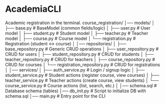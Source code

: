# AcademiaCLI
Academic registration in the terminal.
course_registration/
│── models/
│   ├── base.py          # BaseModel (common fields/logic)
│   ├── user.py          # User model
│   ├── student.py       # Student model
│   ├── teacher.py       # Teacher model
│   ├── course.py        # Course model
│   └── registration.py  # Registration (student <-> course)
│
│── repositories/
│   ├── base_repository.py       # Generic CRUD operations
│   ├── user_repository.py       # CRUD for users
│   ├── student_repository.py    # CRUD for students
│   ├── teacher_repository.py    # CRUD for teachers
│   ├── course_repository.py     # CRUD for courses
│   └── registration_repository.py  # CRUD for registrations
│
│── services/
│   ├── auth_service.py          # Login / signup logic
│   ├── student_service.py       # Student actions (register course, view courses)
│   ├── teacher_service.py       # Teacher actions (create course, view students)
│   └── course_service.py        # Course actions (list, search, etc.)
│
│── schema.sql       # Database schema (tables)
│── db_init.py       # Script to initialize DB with schema.sql
│── main.py          # Entry point for the CLI
